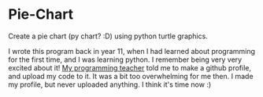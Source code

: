 # Pie-Chart
Create a pie chart (py chart? :D) using python turtle graphics.

I wrote this program back in year 11, when I had learned about programming for the first time, and I was learning python.
I remember being very very excited about it! [My programming teacher](https://github.com/rbabaee) told me to make a github profile, and upload my code to it.
It was a bit too overwhelming for me then. I made my profile, but never uploaded anything.
I think it's time now :)
